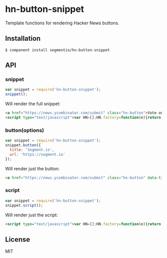 # hn-button-snippet

  Template functions for rendering Hacker News buttons.

## Installation

    $ component install segmentio/hn-button-snippet

## API
    
### snippet
```js
var snippet = require('hn-button-snippet');
snippet();
```

Will render the full snippet:

```html
<a href="https://news.ycombinator.com/submit" class="hn-button">Vote on Hacker News</a>
<script type="text/javascript">var HN=[];HN.factory=function(e){return function(){HN.push([e].concat(Array.prototype.slice.call(arguments,0)))};},HN.on=HN.factory("on"),HN.once=HN.factory("once"),HN.off=HN.factory("off"),HN.emit=HN.factory("emit"),HN.load=function(){var e="hn-button.js";if(document.getElementById(e))return;var t=document.createElement("script");t.id=e,t.src="//hn-button.herokuapp.com/hn-button.js";var n=document.getElementsByTagName("script")[0];n.parentNode.insertBefore(t,n)},HN.load();</script>
```

### button(options)
```js
var snippet = require('hn-button-snippet');
snippet.button({
  title: 'Segment.io',
  url: 'https://segment.io'
});
```

Will render just the button:

```html
<a href="https://news.ycombinator.com/submit" class="hn-button" data-title="Test" data-url="https://segment.io">Vote on Hacker News</a>
```

### script
```js
var snippet = require('hn-button-snippet');
snippet.script();
```

Will render just the script:

```html
<script type="text/javascript">var HN=[];HN.factory=function(e){return function(){HN.push([e].concat(Array.prototype.slice.call(arguments,0)))};},HN.on=HN.factory("on"),HN.once=HN.factory("once"),HN.off=HN.factory("off"),HN.emit=HN.factory("emit"),HN.load=function(){var e="hn-button.js";if(document.getElementById(e))return;var t=document.createElement("script");t.id=e,t.src="//hn-button.herokuapp.com/hn-button.js";var n=document.getElementsByTagName("script")[0];n.parentNode.insertBefore(t,n)},HN.load();</script>
```

## License

  MIT
